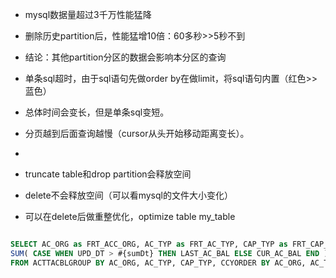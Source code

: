 * mysql数据量超过3千万性能猛降
* 删除历史partition后，性能猛增10倍：60多秒&gt;&gt;5秒不到
* 结论：其他partition分区的数据会影响本分区的查询

* 单条sql超时，由于sql语句先做order by在做limit，将sql语句内置（红色&gt;&gt;蓝色）
* 总体时间会变长，但是单条sql变短。
* 分页越到后面查询越慢（cursor从头开始移动距离变长）。
* 
* truncate table和drop partition会释放空间

* delete不会释放空间（可以看mysql的文件大小变化）

* 可以在delete后做重整优化，optimize table my\_table


```sql

SELECT AC_ORG as FRT_ACC_ORG, AC_TYP as FRT_AC_TYP, CAP_TYP as FRT_CAP_TYP, CCY as FRT_CCY,
SUM( CASE WHEN UPD_DT > #{sumDt} THEN LAST_AC_BAL ELSE CUR_AC_BAL END ) AS FRT_AC_BAL
FROM ACTTACBLGROUP BY AC_ORG, AC_TYP, CAP_TYP, CCYORDER BY AC_ORG, AC_TYP, CAP_TYP, CCY; 


```

